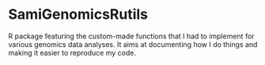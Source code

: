 # SamiGenomicsRutils
R package featuring the custom-made functions that I had to implement for various genomics data analyses. It aims at documenting how I do things and making it easier to reproduce my code.
